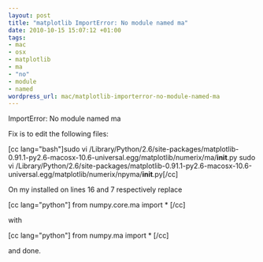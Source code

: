 ```yaml
--- 
layout: post
title: "matplotlib ImportError: No module named ma"
date: 2010-10-15 15:07:12 +01:00
tags: 
- mac
- osx
- matplotlib
- ma
- "no"
- module
- named
wordpress_url: mac/matplotlib-importerror-no-module-named-ma
---
```

ImportError: No module named ma

Fix is to edit the following files:

[cc lang="bash"]sudo vi /Library/Python/2.6/site-packages/matplotlib-0.91.1-py2.6-macosx-10.6-universal.egg/matplotlib/numerix/ma/__init__.py
sudo vi /Library/Python/2.6/site-packages/matplotlib-0.91.1-py2.6-macosx-10.6-universal.egg/matplotlib/numerix/npyma/__init__.py[/cc]

On my installed on lines 16 and 7 respectively replace


[cc lang="python"]
from numpy.core.ma import *
[/cc]

with

[cc lang="python"]
from numpy.ma import *
[/cc]

and done.
